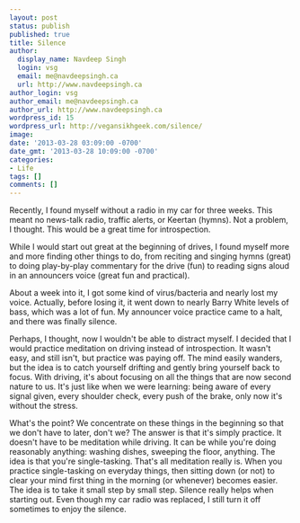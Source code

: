 ```yaml
---
layout: post
status: publish
published: true
title: Silence
author:
  display_name: Navdeep Singh
  login: vsg
  email: me@navdeepsingh.ca
  url: http://www.navdeepsingh.ca
author_login: vsg
author_email: me@navdeepsingh.ca
author_url: http://www.navdeepsingh.ca
wordpress_id: 15
wordpress_url: http://vegansikhgeek.com/silence/
image: 
date: '2013-03-28 03:09:00 -0700'
date_gmt: '2013-03-28 10:09:00 -0700'
categories:
- Life
tags: []
comments: []
---
```

<p>Recently, I found myself without a radio in my car for three weeks. This meant no news-talk radio, traffic alerts, or Keertan (hymns). Not a problem, I thought. This would be a great time for introspection.</p>
<p>While I would start out great at the beginning of drives, I found myself more and more finding other things to do, from reciting and singing hymns (great) to doing play-by-play commentary for the drive (fun) to reading signs aloud in an announcers voice (great fun and practical).</p>
<p>About a week into it, I got some kind of virus/bacteria and nearly lost my voice. Actually, before losing it, it went down to nearly Barry White levels of bass, which was a lot of fun. My announcer voice practice came to a halt, and there was finally silence.</p>
<p>Perhaps, I thought, now I wouldn't be able to distract myself. I decided that I would practice meditation on driving instead of introspection. It wasn't easy, and still isn't, but practice was paying off. The mind easily wanders, but the idea is to catch yourself drifting and gently bring yourself back to focus. With driving, it's about focusing on all the things that are now second nature to us. It's just like when we were learning: being aware of every signal given, every shoulder check, every push of the brake, only now it's without the stress.</p>
<p>What's the point? We concentrate on these things in the beginning so that we don't have to later, don't we? The answer is that it's simply practice. It doesn't have to be meditation while driving. It can be while you're doing reasonably anything: washing dishes, sweeping the floor, anything. The idea is that you're single-tasking. That's all meditation really is. When you practice single-tasking on everyday things, then sitting down (or not) to clear your mind first thing in the morning (or whenever) becomes easier. The idea is to take it small step by small step. Silence really helps when starting out. Even though my car radio was replaced, I still turn it off sometimes to enjoy the silence.</p>
